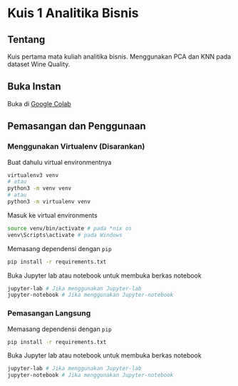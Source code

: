 # Kuis 1 Analitika Bisnis

## Tentang

Kuis pertama mata kuliah analitika bisnis. Menggunakan PCA dan KNN pada dataset Wine Quality.

## Buka Instan

Buka di [Google Colab](https://colab.research.google.com/github/rochimfn/kuis1-analitika-bisnis/blob/main/Quiz%201%20-%2005211840000108%20-%20Rochim%20Farul%20Noviyan.ipynb)

## Pemasangan dan Penggunaan

### Menggunakan Virtualenv (Disarankan)

Buat dahulu virtual environmentnya

```bash
virtualenv3 venv
# atau
python3 -m venv venv
# atau
python3 -m virtualenv venv
```

Masuk ke virtual environments

```bash
source venv/bin/activate # pada *nix os
venv\Scripts\activate # pada Windows
```

Memasang dependensi dengan `pip`

```bash
pip install -r requirements.txt
```

Buka Jupyter lab atau notebook untuk membuka berkas notebook

```bash
jupyter-lab # Jika menggunakan Jupyter-lab
jupyter-notebook # Jika menggunakan Jupyter-notebook
```

### Pemasangan Langsung

Memasang dependensi dengan `pip`

```bash
pip install -r requirements.txt
```

Buka Jupyter lab atau notebook untuk membuka berkas notebook

```bash
jupyter-lab # Jika menggunakan Jupyter-lab
jupyter-notebook # Jika menggunakan Jupyter-notebook
```
